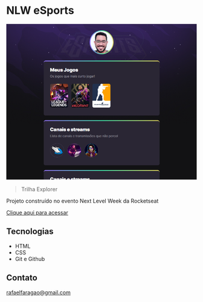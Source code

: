 # NLW eSports

![preview](./.github/preview.png)

> Trilha Explorer

Projeto construído no evento Next Level Week da Rocketseat

[Clique aqui para acessar](https://rafaelfaragao.github.io/nlw-esports-explorer)

## Tecnologias

- HTML
- CSS
- Git e Github

## Contato

rafaelfaragao@gmail.com